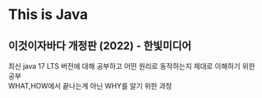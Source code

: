 # This is Java
이것이자바다 개정판 (2022) - 한빛미디어 <br>
---
최신 java 17 LTS 버전에 대해 공부하고 어떤 원리로 동작하는지 제대로 이해하기 위한 공부 <br>
WHAT,HOW에서 끝나는게 아닌 WHY를 알기 위한 과정
